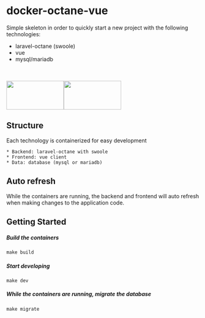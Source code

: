 # docker-octane-vue

Simple skeleton in order to quickly start a new project with the following technologies:

* laravel-octane (swoole)
* vue
* mysql/mariadb

<br>
<br>

<div style="display: flex;">
    <div style="width: 150px; height: 75px;">
        <img style="height: 100%; width: auto" src="https://laravel.com/img/logomark.min.svg">
    </div>
    <div style="width: 150px; height: 75px;">
        <img style="height: 100%; width: auto" src="https://vuejs.org/images/logo.svg">
    </div>
</div>

## Structure

Each technology is containerized for easy development

    * Backend: laravel-octane with swoole
    * Frontend: vue client
    * Data: database (mysql or mariadb)

## Auto refresh

While the containers are running, the backend and frontend will auto refresh when making changes to the application code.

## Getting Started

##### Build the containers

    make build

##### Start developing

    make dev

##### While the containers are running, migrate the database

    make migrate
